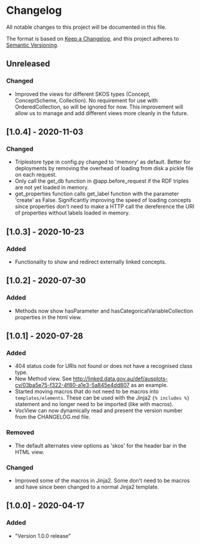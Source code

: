 # Changelog
All notable changes to this project will be documented in this file.

The format is based on [Keep a Changelog](https://keepachangelog.com/en/1.0.0/),
and this project adheres to [Semantic Versioning](https://semver.org/spec/v2.0.0.html).


## Unreleased
### Changed
- Improved the views for different SKOS types (Concept, ConceptScheme, Collection). No requirement for use with OrderedCollection, so will be ignored for now. This improvement will allow us to manage and add different views more cleanly in the future.


## [1.0.4] - 2020-11-03
### Changed
- Triplestore type in config.py changed to 'memory' as default. Better for deployments by removing the overhead of loading from disk a pickle file on each request.
- Only call the get_db function in @app.before_request if the RDF triples are not yet loaded in memory.
- get_properties function calls get_label function with the parameter 'create' as False. Significantly improving the speed of loading concepts since properties don't need to make a HTTP call the dereference the URI of properties without labels loaded in memory.  


## [1.0.3] - 2020-10-23
### Added
- Functionality to show and redirect externally linked concepts.


## [1.0.2] - 2020-07-30
### Added
- Methods now show hasParameter and hasCategoricalVariableCollection properties in the html view.


## [1.0.1] - 2020-07-28
### Added
- 404 status code for URIs not found or does not have a recognised class type. 
- New Method view. See http://linked.data.gov.au/def/ausplots-cv/03ba5e75-f322-4f80-a1e3-5a845e4dd807 as an example.
- Started moving macros that do not need to be macros into `templates/elements`. These can be used with the Jinja2 `{% includes %}` statement and no longer need to be imported (like with macros).
- VocView can now dynamically read and present the version number from the CHANGELOG.md file.  
### Removed
- The default alternates view options as 'skos' for the header bar in the HTML view.  
### Changed
- Improved some of the macros in Jinja2. Some don't need to be macros and have since been changed to a normal Jinja2 template. 


## [1.0.0] - 2020-04-17
### Added
- "Version 1.0.0 release"